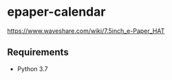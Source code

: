 # epaper-calendar

https://www.waveshare.com/wiki/7.5inch_e-Paper_HAT

## Requirements

- Python 3.7